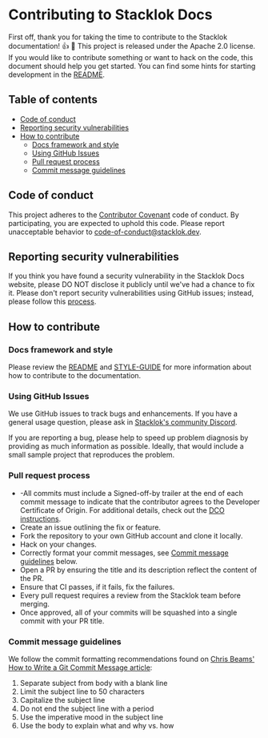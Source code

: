# Contributing to Stacklok Docs <!-- omit from toc -->

First off, thank you for taking the time to contribute to the Stacklok
documentation! :+1: :tada: This project is released under the Apache 2.0
license. If you would like to contribute something or want to hack on the code,
this document should help you get started. You can find some hints for starting
development in the [README](README.md).

## Table of contents <!-- omit from toc -->

- [Code of conduct](#code-of-conduct)
- [Reporting security vulnerabilities](#reporting-security-vulnerabilities)
- [How to contribute](#how-to-contribute)
  - [Docs framework and style](#docs-framework-and-style)
  - [Using GitHub Issues](#using-github-issues)
  - [Pull request process](#pull-request-process)
  - [Commit message guidelines](#commit-message-guidelines)

## Code of conduct

This project adheres to the [Contributor Covenant](CODE_OF_CONDUCT.md) code of
conduct. By participating, you are expected to uphold this code. Please report
unacceptable behavior to
[code-of-conduct@stacklok.dev](mailto:code-of-conduct@stacklok.dev).

## Reporting security vulnerabilities

If you think you have found a security vulnerability in the Stacklok Docs
website, please DO NOT disclose it publicly until we've had a chance to fix it.
Please don't report security vulnerabilities using GitHub issues; instead,
please follow this [process](SECURITY.md).

## How to contribute

### Docs framework and style

Please review the [README](README.md) and [STYLE-GUIDE](STYLE-GUIDE.md) for more
information about how to contribute to the documentation.

### Using GitHub Issues

We use GitHub issues to track bugs and enhancements. If you have a general usage
question, please ask in
[Stacklok's community Discord](https://discord.gg/stacklok).

If you are reporting a bug, please help to speed up problem diagnosis by
providing as much information as possible. Ideally, that would include a small
sample project that reproduces the problem.

### Pull request process

- -All commits must include a Signed-off-by trailer at the end of each commit
  message to indicate that the contributor agrees to the Developer Certificate
  of Origin. For additional details, check out the [DCO instructions](DCO.md).
- Create an issue outlining the fix or feature.
- Fork the repository to your own GitHub account and clone it locally.
- Hack on your changes.
- Correctly format your commit messages, see
  [Commit message guidelines](#commit-message-guidelines) below.
- Open a PR by ensuring the title and its description reflect the content of the
  PR.
- Ensure that CI passes, if it fails, fix the failures.
- Every pull request requires a review from the Stacklok team before merging.
- Once approved, all of your commits will be squashed into a single commit with
  your PR title.

### Commit message guidelines

We follow the commit formatting recommendations found on
[Chris Beams' How to Write a Git Commit Message article](https://chris.beams.io/posts/git-commit/):

1. Separate subject from body with a blank line
1. Limit the subject line to 50 characters
1. Capitalize the subject line
1. Do not end the subject line with a period
1. Use the imperative mood in the subject line
1. Use the body to explain what and why vs. how
